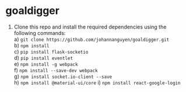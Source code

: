 # goaldigger

1. Clone this repo and install the required dependencies using the following commands:<br>
  a) `git clone https://github.com/johannanguyen/goaldigger.git`<br>
  b) `npm install`  
  c) `pip install flask-socketio`  
  d) `pip install eventlet`  
  e) `npm install -g webpack`  
  f) `npm install --save-dev webpack`  
  g) `npm install socket.io-client --save`  
  h) `npm install @material-ui/core`
  i) `npm install react-google-login`